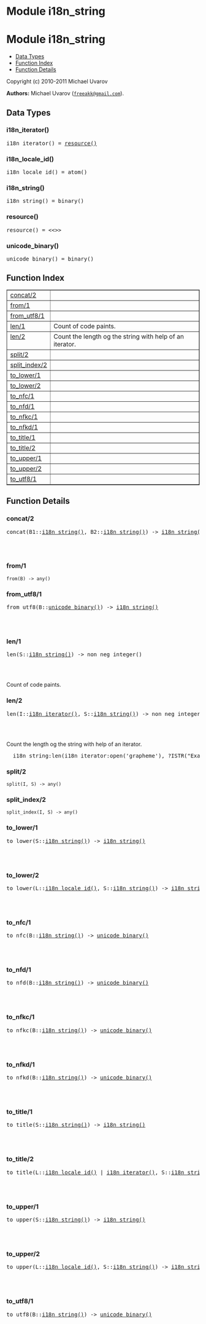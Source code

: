 Module i18n_string
==================


<h1>Module i18n_string</h1>

* [Data Types](#types)
* [Function Index](#index)
* [Function Details](#functions)






Copyright (c) 2010-2011 Michael Uvarov

__Authors:__ Michael Uvarov ([`freeakk@gmail.com`](mailto:freeakk@gmail.com)).


<h2><a name="types">Data Types</a></h2>





<h3 class="typedecl"><a name="type-i18n_iterator">i18n_iterator()</a></h3>




<pre>i18n_iterator() = <a href="#type-resource">resource()</a></pre>



<h3 class="typedecl"><a name="type-i18n_locale_id">i18n_locale_id()</a></h3>




<pre>i18n_locale_id() = atom()</pre>



<h3 class="typedecl"><a name="type-i18n_string">i18n_string()</a></h3>




<pre>i18n_string() = binary()</pre>



<h3 class="typedecl"><a name="type-resource">resource()</a></h3>




<pre>resource() = <<>></pre>



<h3 class="typedecl"><a name="type-unicode_binary">unicode_binary()</a></h3>




<pre>unicode_binary() = binary()</pre>


<h2><a name="index">Function Index</a></h2>



<table width="100%" border="1" cellspacing="0" cellpadding="2" summary="function index"><tr><td valign="top"><a href="#concat-2">concat/2</a></td><td></td></tr><tr><td valign="top"><a href="#from-1">from/1</a></td><td></td></tr><tr><td valign="top"><a href="#from_utf8-1">from_utf8/1</a></td><td></td></tr><tr><td valign="top"><a href="#len-1">len/1</a></td><td>Count of code paints.</td></tr><tr><td valign="top"><a href="#len-2">len/2</a></td><td>Count the length og the string with help of an iterator.</td></tr><tr><td valign="top"><a href="#split-2">split/2</a></td><td></td></tr><tr><td valign="top"><a href="#split_index-2">split_index/2</a></td><td></td></tr><tr><td valign="top"><a href="#to_lower-1">to_lower/1</a></td><td></td></tr><tr><td valign="top"><a href="#to_lower-2">to_lower/2</a></td><td></td></tr><tr><td valign="top"><a href="#to_nfc-1">to_nfc/1</a></td><td></td></tr><tr><td valign="top"><a href="#to_nfd-1">to_nfd/1</a></td><td></td></tr><tr><td valign="top"><a href="#to_nfkc-1">to_nfkc/1</a></td><td></td></tr><tr><td valign="top"><a href="#to_nfkd-1">to_nfkd/1</a></td><td></td></tr><tr><td valign="top"><a href="#to_title-1">to_title/1</a></td><td></td></tr><tr><td valign="top"><a href="#to_title-2">to_title/2</a></td><td></td></tr><tr><td valign="top"><a href="#to_upper-1">to_upper/1</a></td><td></td></tr><tr><td valign="top"><a href="#to_upper-2">to_upper/2</a></td><td></td></tr><tr><td valign="top"><a href="#to_utf8-1">to_utf8/1</a></td><td></td></tr></table>




<h2><a name="functions">Function Details</a></h2>


<a name="concat-2"></a>

<h3>concat/2</h3>





<pre>concat(B1::<a href="#type-i18n_string">i18n_string()</a>, B2::<a href="#type-i18n_string">i18n_string()</a>) -> <a href="#type-i18n_string">i18n_string()</a></pre>
<br></br>


<a name="from-1"></a>

<h3>from/1</h3>





`from(B) -> any()`

<a name="from_utf8-1"></a>

<h3>from_utf8/1</h3>





<pre>from_utf8(B::<a href="#type-unicode_binary">unicode_binary()</a>) -> <a href="#type-i18n_string">i18n_string()</a></pre>
<br></br>


<a name="len-1"></a>

<h3>len/1</h3>





<pre>len(S::<a href="#type-i18n_string">i18n_string()</a>) -> non_neg_integer()</pre>
<br></br>




Count of code paints.<a name="len-2"></a>

<h3>len/2</h3>





<pre>len(I::<a href="#type-i18n_iterator">i18n_iterator()</a>, S::<a href="#type-i18n_string">i18n_string()</a>) -> non_neg_integer()</pre>
<br></br>






Count the length og the string with help of an iterator.

<pre>  i18n_string:len(i18n_iterator:open('grapheme'), ?ISTR("Example"));</pre><a name="split-2"></a>

<h3>split/2</h3>





`split(I, S) -> any()`

<a name="split_index-2"></a>

<h3>split_index/2</h3>





`split_index(I, S) -> any()`

<a name="to_lower-1"></a>

<h3>to_lower/1</h3>





<pre>to_lower(S::<a href="#type-i18n_string">i18n_string()</a>) -> <a href="#type-i18n_string">i18n_string()</a></pre>
<br></br>


<a name="to_lower-2"></a>

<h3>to_lower/2</h3>





<pre>to_lower(L::<a href="#type-i18n_locale_id">i18n_locale_id()</a>, S::<a href="#type-i18n_string">i18n_string()</a>) -> <a href="#type-i18n_string">i18n_string()</a></pre>
<br></br>


<a name="to_nfc-1"></a>

<h3>to_nfc/1</h3>





<pre>to_nfc(B::<a href="#type-i18n_string">i18n_string()</a>) -> <a href="#type-unicode_binary">unicode_binary()</a></pre>
<br></br>


<a name="to_nfd-1"></a>

<h3>to_nfd/1</h3>





<pre>to_nfd(B::<a href="#type-i18n_string">i18n_string()</a>) -> <a href="#type-unicode_binary">unicode_binary()</a></pre>
<br></br>


<a name="to_nfkc-1"></a>

<h3>to_nfkc/1</h3>





<pre>to_nfkc(B::<a href="#type-i18n_string">i18n_string()</a>) -> <a href="#type-unicode_binary">unicode_binary()</a></pre>
<br></br>


<a name="to_nfkd-1"></a>

<h3>to_nfkd/1</h3>





<pre>to_nfkd(B::<a href="#type-i18n_string">i18n_string()</a>) -> <a href="#type-unicode_binary">unicode_binary()</a></pre>
<br></br>


<a name="to_title-1"></a>

<h3>to_title/1</h3>





<pre>to_title(S::<a href="#type-i18n_string">i18n_string()</a>) -> <a href="#type-i18n_string">i18n_string()</a></pre>
<br></br>


<a name="to_title-2"></a>

<h3>to_title/2</h3>





<pre>to_title(L::<a href="#type-i18n_locale_id">i18n_locale_id()</a> | <a href="#type-i18n_iterator">i18n_iterator()</a>, S::<a href="#type-i18n_string">i18n_string()</a>) -> <a href="#type-i18n_string">i18n_string()</a></pre>
<br></br>


<a name="to_upper-1"></a>

<h3>to_upper/1</h3>





<pre>to_upper(S::<a href="#type-i18n_string">i18n_string()</a>) -> <a href="#type-i18n_string">i18n_string()</a></pre>
<br></br>


<a name="to_upper-2"></a>

<h3>to_upper/2</h3>





<pre>to_upper(L::<a href="#type-i18n_locale_id">i18n_locale_id()</a>, S::<a href="#type-i18n_string">i18n_string()</a>) -> <a href="#type-i18n_string">i18n_string()</a></pre>
<br></br>


<a name="to_utf8-1"></a>

<h3>to_utf8/1</h3>





<pre>to_utf8(B::<a href="#type-i18n_string">i18n_string()</a>) -> <a href="#type-unicode_binary">unicode_binary()</a></pre>
<br></br>


